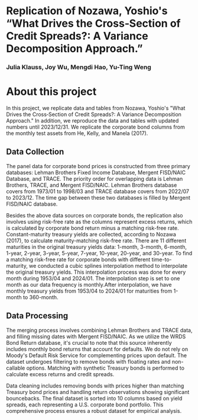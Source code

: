 Replication of Nozawa, Yoshio's “What Drives the Cross‐Section of Credit Spreads?: A Variance Decomposition Approach.”
==================
### Julia Klauss, Joy Wu, Mengdi Hao, Yu-Ting Weng

# About this project

In this project, we replicate data and tables from Nozawa, Yoshio's "What Drives the Cross‐Section of Credit Spreads?: A Variance Decomposition Approach." In addition, we reproduce the data and tables with updated numbers until 2023/12/31. We replicate the corporate bond columns from the monthly test assets from He, Kelly, and Manela (2017).

## Data Collection

The panel data for corporate bond prices is constructed from three primary databases: Lehman Brothers Fixed Income Database, Mergent FISD/NAIC Database, and TRACE. The priority order for overlapping data is Lehman Brothers, TRACE, and Mergent FISD/NAIC. Lehman Brothers database covers from 1973/01 to 1998/03 and TRACE database covers from 2022/07 to 2023/12. The time gap between these two databases is filled by Mergent FISD/NAIC database.

Besides the above data sources on corporate bonds, the replication also involves using risk-free rate as the columns represent excess returns, which is calculated by corporate bond return minus a matching risk-free rate. Constant-maturity treasury yields are collected, according to Nozawa (2017), to calculate maturity-matching risk-free rate. There are 11 different maturities in the original treasury yields data: 1-month, 3-month, 6-month, 1-year, 2-year, 3-year, 5-year, 7-year, 10-year, 20-year, and 30-year. To find a matching risk-free rate for corporate bonds with different time-to-maturity, we conducted a cubic splines interpolation method to interpolate the original treasury yields. This interpolation process was done for every month during 1953/04 and 2024/01. The interpolation step is set to one month as our data frequency is monthly.After interpolation, we have monthly treasury yields from 1953/04 to 2024/01 for maturities from 1-month to 360-month.

## Data Processing

The merging process involves combining Lehman Brothers and TRACE data, and filling missing dates with Mergent FISD/NAIC.  As we utilize the WRDS Bond Return database, it's crucial to note that this source inherently includes monthly bond returns that account for defaults. We do not rely on Moody's Default Risk Service for complementing prices upon default. The dataset undergoes filtering to remove bonds with floating rates and non-callable options. Matching with synthetic Treasury bonds is performed to calculate excess returns and credit spreads. 

Data cleaning includes removing bonds with prices higher than matching Treasury bond prices and handling return observations showing significant bouncebacks. The final dataset is sorted into 10 columns based on yield spreads, each representing a U.S. corporate bond portfolio. This comprehensive process ensures a robust dataset for empirical analysis.